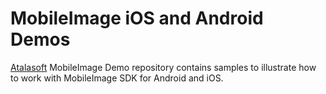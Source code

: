 # MobileImage iOS and Android Demos
[Atalasoft](http://www.atalasoft.com/) MobileImage Demo repository contains samples to illustrate how to work with MobileImage SDK for Android and iOS.
